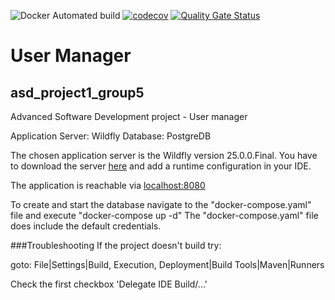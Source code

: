 ![Docker Automated build](https://img.shields.io/docker/automated/karimschierbauer/asd_project1_group5)
[![codecov](https://codecov.io/gh/KarimSchierbauer/asd_project1_group5/branch/main/graph/badge.svg?token=DGDB860W8C)](https://codecov.io/gh/KarimSchierbauer/asd_project1_group5)
[![Quality Gate Status](https://sonarcloud.io/api/project_badges/measure?project=KarimSchierbauer_asd_project1_group5&metric=alert_status)](https://sonarcloud.io/summary/new_code?id=KarimSchierbauer_asd_project1_group5)

# User Manager
## asd_project1_group5

Advanced Software Development project - User manager

Application Server: Wildfly
Database: PostgreDB

The chosen application server is the Wildfly version 25.0.0.Final.
You have to download the server [here](https://www.wildfly.org/downloads/) and add a runtime configuration in your IDE. 

The application is reachable via [localhost:8080](https://localhost:8080/)

To create and start the database navigate to the "docker-compose.yaml" file and execute "docker-compose up -d"
The "docker-compose.yaml" file does include the default credentials.


###Troubleshooting
If the project doesn't build try:

goto: File|Settings|Build, Execution, Deployment|Build Tools|Maven|Runners

Check the first checkbox 'Delegate IDE Build/...'

